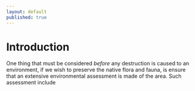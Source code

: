 ```yaml
---
layout: default
published: true
---
```


# Introduction
One thing that must be considered *before* any destruction is caused to an environment, if we wish to preserve the native flora and fauna, is ensure that an extensive environmental assessment is made of the area. Such assessment include 